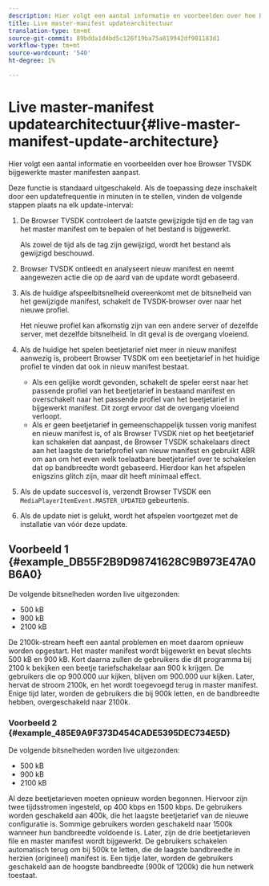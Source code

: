 ```yaml
---
description: Hier volgt een aantal informatie en voorbeelden over hoe Browser TVSDK bijgewerkte master manifesten aanpast.
title: Live master-manifest updatearchitectuur
translation-type: tm+mt
source-git-commit: 89bdda1d4bd5c126f19ba75a819942df901183d1
workflow-type: tm+mt
source-wordcount: '540'
ht-degree: 1%

---
```



# Live master-manifest updatearchitectuur{#live-master-manifest-update-architecture}

Hier volgt een aantal informatie en voorbeelden over hoe Browser TVSDK bijgewerkte master manifesten aanpast.

Deze functie is standaard uitgeschakeld. Als de toepassing deze inschakelt door een updatefrequentie in minuten in te stellen, vinden de volgende stappen plaats na elk update-interval:

1. De Browser TVSDK controleert de laatste gewijzigde tijd en de tag van het master manifest om te bepalen of het bestand is bijgewerkt.

   Als zowel de tijd als de tag zijn gewijzigd, wordt het bestand als gewijzigd beschouwd.
1. Browser TVSDK ontleedt en analyseert nieuw manifest en neemt aangewezen actie die op de aard van de update wordt gebaseerd.
1. Als de huidige afspeelbitsnelheid overeenkomt met de bitsnelheid van het gewijzigde manifest, schakelt de TVSDK-browser over naar het nieuwe profiel.

   Het nieuwe profiel kan afkomstig zijn van een andere server of dezelfde server, met dezelfde bitsnelheid. In dit geval is de overgang vloeiend.
1. Als de huidige het spelen beetjetarief niet meer in nieuw manifest aanwezig is, probeert Browser TVSDK om een beetjetarief in het huidige profiel te vinden dat ook in nieuw manifest bestaat.

   * Als een gelijke wordt gevonden, schakelt de speler eerst naar het passende profiel van het beetjetarief in bestaand manifest en overschakelt naar het passende profiel van het beetjetarief in bijgewerkt manifest. Dit zorgt ervoor dat de overgang vloeiend verloopt.
   * Als er geen beetjetarief in gemeenschappelijk tussen vorig manifest en nieuw manifest is, of als Browser TVSDK niet op het beetjetarief kan schakelen dat aanpast, de Browser TVSDK schakelaars direct aan het laagste de tariefprofiel van nieuw manifest en gebruikt ABR om aan om het even welk toelaatbare beetjetarief over te schakelen dat op bandbreedte wordt gebaseerd. Hierdoor kan het afspelen enigszins glitch zijn, maar dit heeft minimaal effect.

1. Als de update succesvol is, verzendt Browser TVSDK een `MediaPlayerItemEvent.MASTER_UPDATED` gebeurtenis.
1. Als de update niet is gelukt, wordt het afspelen voortgezet met de installatie van vóór deze update.

## Voorbeeld 1 {#example_DB55F2B9D98741628C9B973E47A0B6A0}

De volgende bitsnelheden worden live uitgezonden:

* 500 kB
* 900 kB
* 2100 kB

De 2100k-stream heeft een aantal problemen en moet daarom opnieuw worden opgestart. Het master manifest wordt bijgewerkt en bevat slechts 500 kB en 900 kB. Kort daarna zullen de gebruikers die dit programma bij 2100 k bekijken een beetje tariefschakelaar aan 900 k krijgen. De gebruikers die op 900.000 uur kijken, blijven om 900.000 uur kijken. Later, hervat de stroom 2100k, en het wordt toegevoegd terug in master manifest. Enige tijd later, worden de gebruikers die bij 900k letten, en de bandbreedte hebben, overgeschakeld naar 2100k.

### Voorbeeld 2 {#example_485E9A9F373D454CADE5395DEC734E5D}

De volgende bitsnelheden worden live uitgezonden:

* 500 kB
* 900 kB
* 2100 kB

Al deze beetjetarieven moeten opnieuw worden begonnen. Hiervoor zijn twee tijdsstromen ingesteld, op 400 kbps en 1500 kbps. De gebruikers worden geschakeld aan 400k, die het laagste beetjetarief van de nieuwe configuratie is. Sommige gebruikers worden geschakeld naar 1500k wanneer hun bandbreedte voldoende is. Later, zijn de drie beetjetarieven file en master manifest wordt bijgewerkt. De gebruikers schakelen automatisch terug om bij 500k te letten, die de laagste bandbreedte in herzien (origineel) manifest is. Een tijdje later, worden de gebruikers geschakeld aan de hoogste bandbreedte (900k of 1200k) die hun netwerk toestaat.

<!-- 

WRITER: Add relref to api/psdk/asdoc-dhls_1.4/com/adobe/mediacore/events/MediaPlayerItemEvent.html#MASTER_UPDATED

 -->

